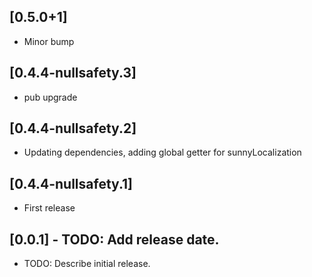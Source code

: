 ## [0.5.0+1]
 * Minor bump

## [0.4.4-nullsafety.3]
 * pub upgrade

## [0.4.4-nullsafety.2]
 * Updating dependencies, adding global getter for sunnyLocalization

## [0.4.4-nullsafety.1]
 * First release

## [0.0.1] - TODO: Add release date.

* TODO: Describe initial release.
